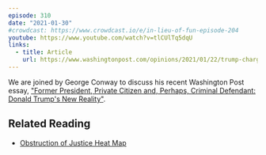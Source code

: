 ```yaml
---
episode: 310
date: "2021-01-30"
#crowdcast: https://www.crowdcast.io/e/in-lieu-of-fun-episode-204
youtube: https://www.youtube.com/watch?v=tlCUlTq5dqU
links:
  - title: Article
    url: https://www.washingtonpost.com/opinions/2021/01/22/trump-charges-george-conway/
---
```

We are joined by George Conway to discuss his recent Washington Post essay,
["Former President, Private Citizen and, Perhaps, Criminal Defendant: Donald
Trump's New Reality"][article].

[article]: https://www.washingtonpost.com/opinions/2021/01/22/trump-charges-george-conway/

## Related Reading

- [Obstruction of Justice Heat Map](https://www.lawfareblog.com/obstruction-justice-mueller-report-heat-map)
